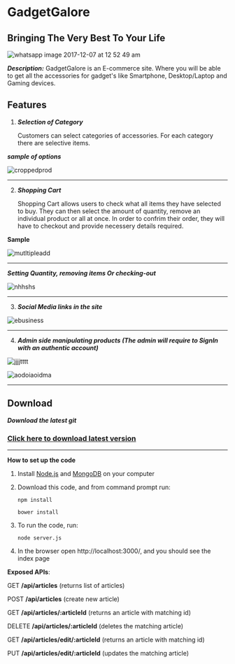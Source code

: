 GadgetGalore
=========

## Bringing The Very Best To Your Life

![whatsapp image 2017-12-07 at 12 52 49 am](https://user-images.githubusercontent.com/16271202/33688261-00f93638-db05-11e7-9646-d8282bf122f0.jpeg)


***Description:***
GadgetGalore is an E-commerce site. Where you will be able to get all the accessories for gadget's like Smartphone, 
Desktop/Laptop and Gaming devices.


Features
--------

1. ***Selection of Category***

    Customers can select categories of accessories. For each category there are selective items.

***sample of options***

![croppedprod](https://user-images.githubusercontent.com/16271202/33704230-d72c69dc-db55-11e7-961a-85a983ad79d1.jpeg)


--------


2. ***Shopping Cart***
   
     Shopping Cart allows users to check what all items they have selected to buy. They can then
    select the amount of quantity, remove an individual product or all at once. In order to confrim their order,
    they will have to checkout and provide necessery details required.


**Sample**

![mutltipleadd](https://user-images.githubusercontent.com/16271202/33688564-09368be2-db06-11e7-80fb-2bbdf9129e19.PNG)

--------

***Setting Quantity, removing items Or checking-out***

![nhhshs](https://user-images.githubusercontent.com/16271202/33690122-4d64884a-db0c-11e7-8dfd-8b37451042f3.png)

--------

3. ***Social Media links in the site***

![ebusiness](https://user-images.githubusercontent.com/16271202/33688628-44518c90-db06-11e7-9e94-8bb17f4b11a2.PNG)


--------

4. ***Admin side manipulating products (The admin will require to SignIn with an authentic account)***

![jjjjtttt](https://user-images.githubusercontent.com/16271202/33690151-7c0f0972-db0c-11e7-8d74-e25e7ec45b54.png)


![aodoiaoidma](https://user-images.githubusercontent.com/16271202/33690143-704ecd3e-db0c-11e7-8610-978322cd7943.png)

--------

Download
--------

 ***Download the latest git*** 

### [Click here to download latest version](https://github.com/iub-cse-shq/gadget-galore)





****************************************************************

**How to set up the code**

1. Install [Node.js](https://nodejs.org/en/download/) and [MongoDB](https://www.mongodb.com/download-center?jmp=nav) on your computer

2. Download this code, and from command prompt run:

   `npm install`


   `bower install`


3. To run the code, run:

    `node server.js`

    
4. In the browser open http://localhost:3000/, and you should see the index page

**Exposed APIs**:

GET **/api/articles** (returns list of articles)

POST **/api/articles** (create new article)

GET **/api/articles/:articleId** (returns an article with matching id)

DELETE **/api/articles/:articleId** (deletes the matching article)

GET **/api/articles/edit/:articleId** (returns an article with matching id)

PUT **/api/articles/edit/:articleId** (updates the matching article)
